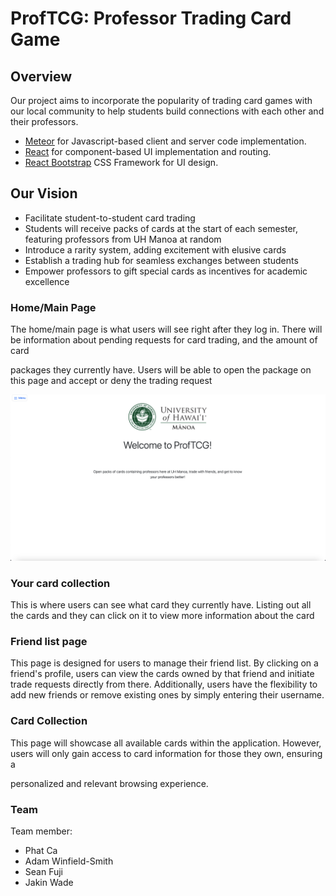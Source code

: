 # ProfTCG: Professor Trading Card Game

## Overview

Our project aims to incorporate the popularity of trading card games with our local community to help students build connections with each other and their professors.

* [Meteor](https://www.meteor.com/) for Javascript-based client and server code implementation.
* [React](https://reactjs.org/) for component-based UI implementation and routing.
* [React Bootstrap](https://react-bootstrap.github.io/) CSS Framework for UI design.

## Our Vision

* Facilitate student-to-student card trading
* Students will receive packs of cards at the start of each semester, featuring professors from UH Manoa at random
* Introduce a rarity system, adding excitement with elusive cards
* Establish a trading hub for seamless exchanges between students
* Empower professors to gift special cards as incentives for academic excellence

### Home/Main Page

The home/main page is what users will see right after they log in. There will be information about pending requests for card trading, and the amount of card 

packages they currently have. Users will be able to open the package on this page and accept or deny the trading request

![](images/landing-page.png)

### Your card collection

This is where users can see what card they currently have. Listing out all the cards and they can click on it to view more information about the card

### Friend list page

This page is designed for users to manage their friend list. By clicking on a friend's profile, users can view the cards owned by that friend and initiate trade requests directly from there. Additionally, users have the flexibility to add new friends or remove existing ones by simply entering their username.

### Card Collection

This page will showcase all available cards within the application. However, users will only gain access to card information for those they own, ensuring a

personalized and relevant browsing experience.

### Team

Team member:
* Phat Ca
* Adam Winfield-Smith
* Sean Fuji
* Jakin Wade
